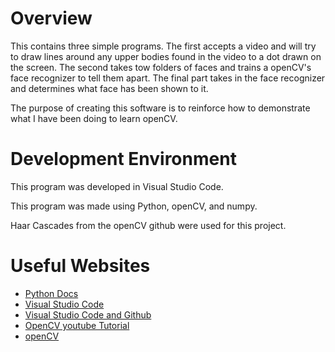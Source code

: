# Overview

This contains three simple programs. The first accepts a video and will try to draw lines around any upper bodies 
found in the video to a dot drawn on the screen. The second takes tow folders of faces and trains a openCV's face
recognizer to tell them apart. The final part takes in the face recognizer and determines what face has been shown
to it.

The purpose of creating this software is to reinforce how to demonstrate what I have been doing to learn openCV.


# Development Environment

This program was developed in Visual Studio Code.

This program was made using Python, openCV, and numpy.

Haar Cascades from the openCV github were used for this project.

# Useful Websites

* [Python Docs](https://docs.python.org/3.9/)
* [Visual Studio Code](https://code.visualstudio.com/)
* [Visual Studio Code and Github](https://code.visualstudio.com/docs/editor/github)
* [OpenCV youtube Tutorial](https://www.youtube.com/watch?v=oXlwWbU8l2o)
* [openCV](https://github.com/opencv/opencv)